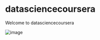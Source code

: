 # datasciencecoursera
Welcome to datasciencecoursera

![image](https://github.com/ximenglate/datasciencecoursera/raw/master/Reproducible-research/Peer_assessment_1_files/figure-html/barplot-1.png)

